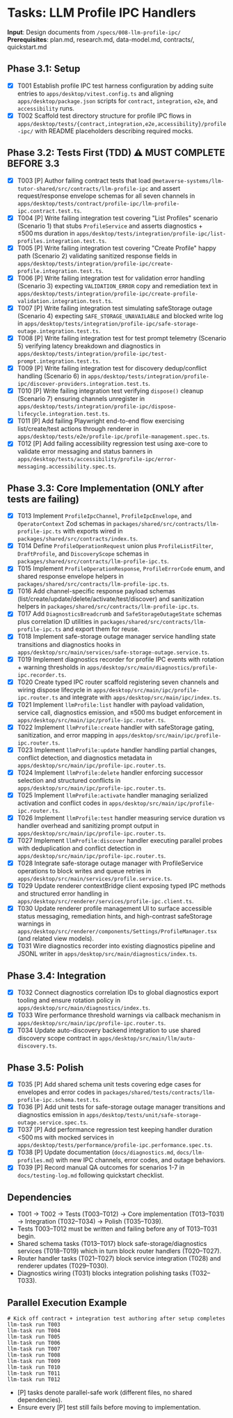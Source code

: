 # Tasks: LLM Profile IPC Handlers

**Input**: Design documents from `/specs/008-llm-profile-ipc/`  
**Prerequisites**: plan.md, research.md, data-model.md, contracts/, quickstart.md

## Phase 3.1: Setup
- [x] T001 Establish profile IPC test harness configuration by adding suite entries to `apps/desktop/vitest.config.ts` and aligning `apps/desktop/package.json` scripts for `contract`, `integration`, `e2e`, and `accessibility` runs.
- [x] T002 Scaffold test directory structure for profile IPC flows in `apps/desktop/tests/{contract,integration,e2e,accessibility}/profile-ipc/` with README placeholders describing required mocks.

## Phase 3.2: Tests First (TDD) ⚠️ MUST COMPLETE BEFORE 3.3
- [x] T003 [P] Author failing contract tests that load `@metaverse-systems/llm-tutor-shared/src/contracts/llm-profile-ipc` and assert request/response envelope schemas for all seven channels in `apps/desktop/tests/contract/profile-ipc/llm-profile-ipc.contract.test.ts`.
- [x] T004 [P] Write failing integration test covering "List Profiles" scenario (Scenario 1) that stubs `ProfileService` and asserts diagnostics + ≤500 ms duration in `apps/desktop/tests/integration/profile-ipc/list-profiles.integration.test.ts`.
- [x] T005 [P] Write failing integration test covering "Create Profile" happy path (Scenario 2) validating sanitized response fields in `apps/desktop/tests/integration/profile-ipc/create-profile.integration.test.ts`.
- [x] T006 [P] Write failing integration test for validation error handling (Scenario 3) expecting `VALIDATION_ERROR` copy and remediation text in `apps/desktop/tests/integration/profile-ipc/create-profile-validation.integration.test.ts`.
- [x] T007 [P] Write failing integration test simulating safeStorage outage (Scenario 4) expecting `SAFE_STORAGE_UNAVAILABLE` and blocked write log in `apps/desktop/tests/integration/profile-ipc/safe-storage-outage.integration.test.ts`.
- [x] T008 [P] Write failing integration test for test prompt telemetry (Scenario 5) verifying latency breakdown and diagnostics in `apps/desktop/tests/integration/profile-ipc/test-prompt.integration.test.ts`.
- [x] T009 [P] Write failing integration test for discovery dedup/conflict handling (Scenario 6) in `apps/desktop/tests/integration/profile-ipc/discover-providers.integration.test.ts`.
- [x] T010 [P] Write failing integration test verifying `dispose()` cleanup (Scenario 7) ensuring channels unregister in `apps/desktop/tests/integration/profile-ipc/dispose-lifecycle.integration.test.ts`.
- [x] T011 [P] Add failing Playwright end-to-end flow exercising list/create/test actions through renderer in `apps/desktop/tests/e2e/profile-ipc/profile-management.spec.ts`.
- [x] T012 [P] Add failing accessibility regression test using axe-core to validate error messaging and status banners in `apps/desktop/tests/accessibility/profile-ipc/error-messaging.accessibility.spec.ts`.

## Phase 3.3: Core Implementation (ONLY after tests are failing)
- [x] T013 Implement `ProfileIpcChannel`, `ProfileIpcEnvelope`, and `OperatorContext` Zod schemas in `packages/shared/src/contracts/llm-profile-ipc.ts` with exports wired in `packages/shared/src/contracts/index.ts`.
- [x] T014 Define `ProfileOperationRequest` union plus `ProfileListFilter`, `DraftProfile`, and `DiscoveryScope` schemas in `packages/shared/src/contracts/llm-profile-ipc.ts`.
- [x] T015 Implement `ProfileOperationResponse`, `ProfileErrorCode` enum, and shared response envelope helpers in `packages/shared/src/contracts/llm-profile-ipc.ts`.
- [x] T016 Add channel-specific response payload schemas (list/create/update/delete/activate/test/discover) and sanitization helpers in `packages/shared/src/contracts/llm-profile-ipc.ts`.
- [x] T017 Add `DiagnosticsBreadcrumb` and `SafeStorageOutageState` schemas plus correlation ID utilities in `packages/shared/src/contracts/llm-profile-ipc.ts` and export them for reuse.
- [x] T018 Implement safe-storage outage manager service handling state transitions and diagnostics hooks in `apps/desktop/src/main/services/safe-storage-outage.service.ts`.
- [x] T019 Implement diagnostics recorder for profile IPC events with rotation + warning thresholds in `apps/desktop/src/main/diagnostics/profile-ipc.recorder.ts`.
- [x] T020 Create typed IPC router scaffold registering seven channels and wiring dispose lifecycle in `apps/desktop/src/main/ipc/profile-ipc.router.ts` and integrate with `apps/desktop/src/main/ipc/index.ts`.
- [x] T021 Implement `llmProfile:list` handler with payload validation, service call, diagnostics emission, and ≤500 ms budget enforcement in `apps/desktop/src/main/ipc/profile-ipc.router.ts`.
- [x] T022 Implement `llmProfile:create` handler with safeStorage gating, sanitization, and error mapping in `apps/desktop/src/main/ipc/profile-ipc.router.ts`.
- [x] T023 Implement `llmProfile:update` handler handling partial changes, conflict detection, and diagnostics metadata in `apps/desktop/src/main/ipc/profile-ipc.router.ts`.
- [x] T024 Implement `llmProfile:delete` handler enforcing successor selection and structured conflicts in `apps/desktop/src/main/ipc/profile-ipc.router.ts`.
- [x] T025 Implement `llmProfile:activate` handler managing serialized activation and conflict codes in `apps/desktop/src/main/ipc/profile-ipc.router.ts`.
- [x] T026 Implement `llmProfile:test` handler measuring service duration vs handler overhead and sanitizing prompt output in `apps/desktop/src/main/ipc/profile-ipc.router.ts`.
- [x] T027 Implement `llmProfile:discover` handler executing parallel probes with deduplication and conflict detection in `apps/desktop/src/main/ipc/profile-ipc.router.ts`.
- [x] T028 Integrate safe-storage outage manager with ProfileService operations to block writes and queue retries in `apps/desktop/src/main/services/profile.service.ts`.
- [x] T029 Update renderer contextBridge client exposing typed IPC methods and structured error handling in `apps/desktop/src/renderer/services/profile-ipc.client.ts`.
- [x] T030 Update renderer profile management UI to surface accessible status messaging, remediation hints, and high-contrast safeStorage warnings in `apps/desktop/src/renderer/components/Settings/ProfileManager.tsx` (and related view models).
- [x] T031 Wire diagnostics recorder into existing diagnostics pipeline and JSONL writer in `apps/desktop/src/main/diagnostics/index.ts`.

## Phase 3.4: Integration
- [x] T032 Connect diagnostics correlation IDs to global diagnostics export tooling and ensure rotation policy in `apps/desktop/src/main/diagnostics/index.ts`.
- [x] T033 Wire performance threshold warnings via callback mechanism in `apps/desktop/src/main/ipc/profile-ipc.router.ts`.
- [x] T034 Update auto-discovery backend integration to use shared discovery scope contract in `apps/desktop/src/main/llm/auto-discovery.ts`.

## Phase 3.5: Polish
- [x] T035 [P] Add shared schema unit tests covering edge cases for envelopes and error codes in `packages/shared/tests/contracts/llm-profile-ipc.schema.test.ts`.
- [x] T036 [P] Add unit tests for safe-storage outage manager transitions and diagnostics emission in `apps/desktop/tests/unit/safe-storage-outage.service.spec.ts`.
- [x] T037 [P] Add performance regression test keeping handler duration <500 ms with mocked services in `apps/desktop/tests/performance/profile-ipc.performance.spec.ts`.
- [x] T038 [P] Update documentation (`docs/diagnostics.md`, `docs/llm-profiles.md`) with new IPC channels, error codes, and outage behaviors.
- [x] T039 [P] Record manual QA outcomes for scenarios 1-7 in `docs/testing-log.md` following quickstart checklist.

## Dependencies
- T001 → T002 → Tests (T003–T012) → Core implementation (T013–T031) → Integration (T032–T034) → Polish (T035–T039).
- Tests T003–T012 must be written and failing before any of T013–T031 begin.
- Shared schema tasks (T013–T017) block safe-storage/diagnostics services (T018–T019) which in turn block router handlers (T020–T027).
- Router handler tasks (T021–T027) block service integration (T028) and renderer updates (T029–T030).
- Diagnostics wiring (T031) blocks integration polishing tasks (T032–T033).

## Parallel Execution Example
```
# Kick off contract + integration test authoring after setup completes
llm-task run T003
llm-task run T004
llm-task run T005
llm-task run T006
llm-task run T007
llm-task run T008
llm-task run T009
llm-task run T010
llm-task run T011
llm-task run T012
```

- [P] tasks denote parallel-safe work (different files, no shared dependencies).
- Ensure every [P] test still fails before moving to implementation.
